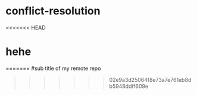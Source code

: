 # conflict-resolution

<<<<<<< HEAD
# hehe
=======
#sub title of my remote repo
>>>>>>> 02e9a3d25064f8e73a7e761eb8db5948ddff609e
